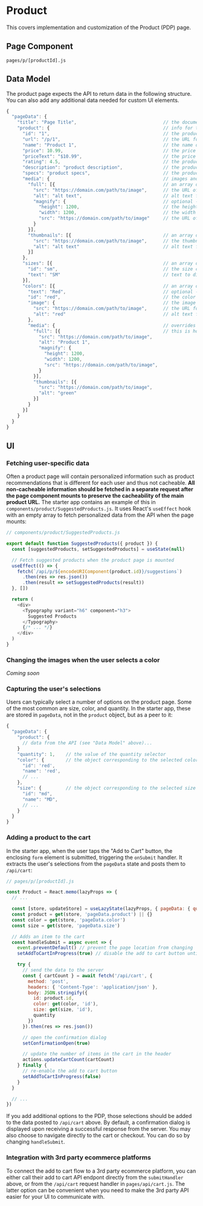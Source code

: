 # Product

This covers implementation and customization of the Product (PDP) page.

## Page Component

`pages/p/[productId].js`

## Data Model

The product page expects the API to return data in the following structure. You can also add any additional data needed for custom UI elements.

```js
{
  "pageData": {
    "title": "Page Title",                                // the document title
    "product": {                                          // info for the product.  You can add to this as needed.
      "id": "1",                                          // the product id
      "url": "/p/1",                                      // the URL for the product page
      "name": "Product 1",                                // the name of the product
      "price": 10.99,                                     // the price as a number
      "priceText": "$10.99",                              // the price as formatted text with currency
      "rating": 4.5,                                      // the product rating
      "description": "product description",               // the product description
      "specs": "product specs",                           // the product specs - this is just a suggestion.  Feel free to add any additional fields needed for the UI.
      "media": {                                          // images and videos for the MediaCarousel component
        "full": [{                                        // an array of full size images
          "src": "https://domain.com/path/to/image",      // the URL of the full size image
          "alt": "alt text",                              // alt text for the full size image
          "magnify": {                                    // optional - provides a high-res image for manigfication on hover in desktop browsers
            "height": 1200,                               // the height of the high-res image
            "width": 1200,                                // the width of the high-res image
            "src": "https://domain.com/path/to/image"     // the URL of the high res image
          }
        }],
        "thumbnails": [{                                  // an array of thumbnails to display below the main image carousel
          "src": "https://domain.com/path/to/image",      // the thumbnail URL
          "alt": "alt text"                               // alt text for the thumbnail
        }]
      },
      "sizes": [{                                         // an array of available sizes
        "id": "sm",                                       // the size code
        "text": "SM"                                      // text to display on the button corresponding to this size
      }],
      "colors": [{                                        // an array of available colors
        "text": "Red",                                    // optional - text to display below the color button
        "id": "red",                                      // the color code
        "image": {                                        // the image for the color swatch
          "src": "https://domain.com/path/to/image",      // the URL for the color swatch
          "alt": "red"                                    // alt text for the color swatch
        },
        "media": {                                        // overrides the `media` on the base `product` object when this color is selected
          "full": [{                                      // this is how you can change images and thumbnails when the user selects a different color
            "src": "https://domain.com/path/to/image",
            "alt": "Product 1",
            "magnify": {
              "height": 1200,
              "width": 1200,
              "src": "https://domain.com/path/to/image",
            }
          }],
          "thumbnails": [{
            "src": "https://domain.com/path/to/image",
            "alt": "green"
          }]
        }
      }]
    }
  }
}
```

## UI

### Fetching user-specific data

Often a product page will contain personalized information such as product recommendations that is different for each user and thus not cacheable. **All non-cacheable information should be fetched in a separate request after the page component mounts to preserve the cacheability of the main product URL.** The starter app contains an example of this in `components/product/SuggestedProducts.js`. It uses React's `useEffect` hook with an empty array to fetch personalized data from the API when the page mounts:

```js
// components/product/SuggestedProducts.js

export default function SuggestedProducts({ product }) {
  const [suggestedProducts, setSuggestedProducts] = useState(null)

  // Fetch suggested products when the product page is mounted
  useEffect(() => {
    fetch(`/api/p/${encodeURIComponent(product.id)}/suggestions`)
      .then(res => res.json())
      .then(result => setSuggestedProducts(result))
  }, [])

  return (
    <div>
      <Typography variant="h6" component="h3">
        Suggested Products
      </Typography>
      {/* ... */}
    </div>
  )
}
```

### Changing the images when the user selects a color

_Coming soon_

### Capturing the user's selections

Users can typically select a number of options on the product page. Some of the most common are size, color, and quantity. In the starter app, these are stored in `pageData`, not in the `product` object, but as a peer to it:

```js
{
  "pageData": {
    "product": {
      // data from the API (see "Data Model" above)...
    }
    "quantity": 1,    // the value of the quantity selector
    "color": {        // the object corresponding to the selected color
      "id": 'red',
      "name": 'red',
      // ...
    },
    "size": {         // the object corresponding to the selected size
      "id": "md",
      "name": "MD",
      // ...
    }
  }
}
```

### Adding a product to the cart

In the starter app, when the user taps the "Add to Cart" button, the enclosing `form` element is submitted, triggering the `onSubmit` handler. It extracts the user's selections from the `pageData` state and posts them to `/api/cart`:

```js
// pages/p/[productId].js

const Product = React.memo(lazyProps => {
  // ...

  const [store, updateStore] = useLazyState(lazyProps, { pageData: { quantity: 1 } })
  const product = get(store, 'pageData.product') || {}
  const color = get(store, 'pageData.color')
  const size = get(store, 'pageData.size')

  // Adds an item to the cart
  const handleSubmit = async event => {
    event.preventDefault() // prevent the page location from changing
    setAddToCartInProgress(true) // disable the add to cart button until the request is finished

    try {
      // send the data to the server
      const { cartCount } = await fetch('/api/cart', {
        method: 'post',
        headers: { 'Content-Type': 'application/json' },
        body: JSON.stringify({
          id: product.id,
          color: get(color, 'id'),
          size: get(size, 'id'),
          quantity
        })
      }).then(res => res.json())

      // open the confirmation dialog
      setConfirmationOpen(true)

      // update the number of items in the cart in the header
      actions.updateCartCount(cartCount)
    } finally {
      // re-enable the add to cart button
      setAddToCartInProgress(false)
    }
  }

  // ...
})
```

If you add additional options to the PDP, those selections should be added to the data posted to `/api/cart` above. By default, a confirmation dialog is displayed upon receiving a successful response from the server. You may also choose to navigate directly to the cart or checkout. You can do so by changing `handleSubmit`.

### Integration with 3rd party ecommerce platforms

To connect the add to cart flow to a 3rd party ecommerce platform, you can either call their add to cart API endpont directly from the `submitHandler` above, or from the `/api/cart` request handler in `pages/api/cart.js`. The latter option can be convenient when you need to make the 3rd party API easier for your UI to communicate with.
